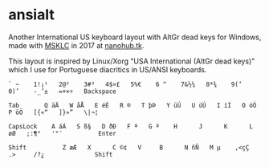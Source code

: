 # ansialt

Another International US keyboard layout with AltGr dead keys for Windows,
made with [MSKLC](https://www.microsoft.com/en-us/download/details.aspx?id=102134) in 2017 at [nanohub.tk](http://nanohub.tk).

This layout is inspired by Linux/Xorg "USA International (AltGr dead keys)" which I use for Portuguese diacritics in US/ANSI keyboards.

```
` ~    1!¡¹   2@²    3#³   4$¤£   5%€    6 ^    7&½¼   8*¾    9(‘    0)’    -_’±   =+×÷   Backspace

Tab       Q äÄ   W åÅ   E éÉ   R ®   T þÞ   Y üÚ   U úÚ   I íÍ   O óÓ   P öÖ   [{«“   ]}»”   \|¬¦
   
CapsLock    A áÁ   S ß§   D ðÐ   F ª   G º    H      J      K      L øØ   ;:¶°   '"¨          Enter
      
Shift          Z æÆ   X      C ©¢   V     B      N ñÑ   M µ    ,<çÇ   .>     /?¿              Shift
```
